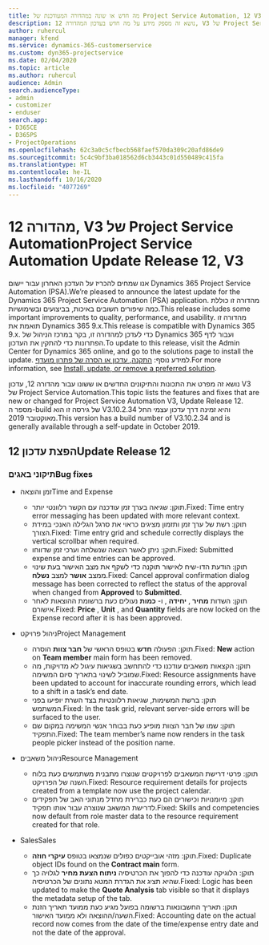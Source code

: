```yaml
---
title: מה חדש או שונה במהדורה המעודכנת של Project Service Automation, 12 V3
description: נושא זה מספק מידע על מה חדש בעדכון המהדורה 12, V3 של Project Service Automation.
author: ruhercul
manager: kfend
ms.service: dynamics-365-customerservice
ms.custom: dyn365-projectservice
ms.date: 02/04/2020
ms.topic: article
ms.author: ruhercul
audience: Admin
search.audienceType:
- admin
- customizer
- enduser
search.app:
- D365CE
- D365PS
- ProjectOperations
ms.openlocfilehash: 62c3a0c5cfbecb568faef570da309c20afd86de9
ms.sourcegitcommit: 5c4c9bf3ba018562d6cb3443c01d550489c415fa
ms.translationtype: HT
ms.contentlocale: he-IL
ms.lasthandoff: 10/16/2020
ms.locfileid: "4077269"
---
```

# <a name="project-service-automation-update-release-12-v3"></a><span data-ttu-id="35c02-103">מהדורה 12, V3 של Project Service Automation</span><span class="sxs-lookup"><span data-stu-id="35c02-103">Project Service Automation Update Release 12, V3</span></span>
<span data-ttu-id="35c02-104">אנו שמחים להכריז על העדכון האחרון עבור יישום Dynamics 365 Project Service Automation‏ (PSA).</span><span class="sxs-lookup"><span data-stu-id="35c02-104">We’re pleased to announce the latest update for the Dynamics 365 Project Service Automation (PSA) application.</span></span> <span data-ttu-id="35c02-105">מהדורה זו כוללת כמה שיפורים חשובים באיכות, בביצועים ובשימושיות.</span><span class="sxs-lookup"><span data-stu-id="35c02-105">This release includes some important improvements to quality, performance, and usability.</span></span> <span data-ttu-id="35c02-106">מהדורה זו תואמת את Dynamics 365 9.x.</span><span class="sxs-lookup"><span data-stu-id="35c02-106">This release is compatible with Dynamics 365 9.x.</span></span> <span data-ttu-id="35c02-107">כדי לעדכן למהדורה זו, בקר במרכז הניהול של Dynamics 365 ועבור לדף הפתרונות כדי להתקין את העדכון.</span><span class="sxs-lookup"><span data-stu-id="35c02-107">To update to this release, visit the Admin Center for Dynamics 365 online, and go to the solutions page to install the update.</span></span> <span data-ttu-id="35c02-108">למידע נוסף: [התקנה, עדכון או הסרה של פתרון מועדף](https://docs.microsoft.com/power-platform/admin/install-remove-preferred-solution).</span><span class="sxs-lookup"><span data-stu-id="35c02-108">For more information, see [Install, update, or remove a preferred solution](https://docs.microsoft.com/power-platform/admin/install-remove-preferred-solution).</span></span>

<span data-ttu-id="35c02-109">נושא זה מפרט את התכונות והתיקונים החדשים או ששונו עבור מהדורה 12, עדכון V3 של Project Service Automation.</span><span class="sxs-lookup"><span data-stu-id="35c02-109">This topic lists the features and fixes that are new or changed for Project Service Automation V3, Update Release 12.</span></span> <span data-ttu-id="35c02-110">מספר ה-build של גירסה זו הוא V3.10.2.34 והיא זמינה דרך עדכון עצמי החל מאוקטובר 2019.</span><span class="sxs-lookup"><span data-stu-id="35c02-110">This version has a build number of V3.10.2.34 and is generally available through a self-update in October 2019.</span></span>

## <a name="update-release-12"></a><span data-ttu-id="35c02-111">הפצת עדכון 12</span><span class="sxs-lookup"><span data-stu-id="35c02-111">Update Release 12</span></span>

### <a name="bug-fixes"></a><span data-ttu-id="35c02-112">תיקוני באגים</span><span class="sxs-lookup"><span data-stu-id="35c02-112">Bug fixes</span></span>

- <span data-ttu-id="35c02-113">זמן והוצאה</span><span class="sxs-lookup"><span data-stu-id="35c02-113">Time and Expense</span></span>

    - <span data-ttu-id="35c02-114">תוקן: שגיאה בערך זמן עודכנה עם הקשר רלוונטי יותר.</span><span class="sxs-lookup"><span data-stu-id="35c02-114">Fixed: Time entry error messaging has been updated with more relevant context.</span></span>
    - <span data-ttu-id="35c02-115">תוקן: רשת של ערך זמן ותזמון מציגים כראוי את סרגל הגלילה האנכי במידת הצורך.</span><span class="sxs-lookup"><span data-stu-id="35c02-115">Fixed: Time entry grid and schedule correctly displays the vertical scrollbar when required.</span></span>
    - <span data-ttu-id="35c02-116">תוקן: ניתן לאשר הוצאה שנשלחה וערכי זמן שדווחו.</span><span class="sxs-lookup"><span data-stu-id="35c02-116">Fixed: Submitted expense and time entries can be approved.</span></span>
    - <span data-ttu-id="35c02-117">תוקן: הודעת הדו-שיח לאישור תוקנה כדי לשקף את מצב האישור בעת שינוי ממצב **אושר** למצב **נשלח**.</span><span class="sxs-lookup"><span data-stu-id="35c02-117">Fixed: Cancel approval confirmation dialog message has been corrected to reflect the status of the approval when changed from **Approved** to **Submitted**.</span></span>
    - <span data-ttu-id="35c02-118">תוקן: השדות **מחיר** , **יחידה** , ו- **כמות** נעולים כעת ברשומת ההוצאות לאחר אישורם.</span><span class="sxs-lookup"><span data-stu-id="35c02-118">Fixed: **Price** , **Unit** , and **Quantity** fields are now locked on the Expense record after it is has been approved.</span></span>

- <span data-ttu-id="35c02-119">ניהול פרויקט</span><span class="sxs-lookup"><span data-stu-id="35c02-119">Project Management</span></span>

    - <span data-ttu-id="35c02-120">תוקן: הפעולה **חדש** בטופס הראשי של **חבר צוות** הוסרה.</span><span class="sxs-lookup"><span data-stu-id="35c02-120">Fixed: **New** action on **Team member** main form has been removed.</span></span>
    - <span data-ttu-id="35c02-121">תוקן: הקצאות משאבים עודכנו כדי להתחשב בשגיאות עיגול לא מדויקות, מה שמוביל לשינוי בתאריך סיום המשימה.</span><span class="sxs-lookup"><span data-stu-id="35c02-121">Fixed: Resource assignments have been updated to account for inaccurate rounding errors, which lead to a shift in a task’s end date.</span></span>
    - <span data-ttu-id="35c02-122">תוקן: ברשת המשימות, שגיאות רלוונטיות בצד השרת יופיעו בפני המשתמש.</span><span class="sxs-lookup"><span data-stu-id="35c02-122">Fixed: In the task grid, relevant server-side errors will be surfaced to the user.</span></span>
    - <span data-ttu-id="35c02-123">תוקן: שמו של חבר הצוות מופיע כעת בבוחר אנשי המשימה במקום שם התפקיד.</span><span class="sxs-lookup"><span data-stu-id="35c02-123">Fixed: The team member’s name now renders in the task people picker instead of the position name.</span></span>

- <span data-ttu-id="35c02-124">ניהול משאבים</span><span class="sxs-lookup"><span data-stu-id="35c02-124">Resource Management</span></span>

    - <span data-ttu-id="35c02-125">תוקן: פרטי דרישת המשאבים לפרויקטים שנוצרו מתבנית משתמשים כעת בלוח השנה של הפרויקט.</span><span class="sxs-lookup"><span data-stu-id="35c02-125">Fixed: Resource requirement details for projects created from a template now use the project calendar.</span></span>
    - <span data-ttu-id="35c02-126">תוקן: מיומנויות וכישורים הם כעת כברירת מחדל מנתוני האב של תפקידים לדרישת המשאב שנוצרה עבור אותו תפקיד.</span><span class="sxs-lookup"><span data-stu-id="35c02-126">Fixed: Skills and competencies now default from role master data to the resource requirement created for that role.</span></span>

- <span data-ttu-id="35c02-127">Sales</span><span class="sxs-lookup"><span data-stu-id="35c02-127">Sales</span></span>

    - <span data-ttu-id="35c02-128">תוקן: מזהי אובייקטים כפולים שנמצאו בטופס **עיקרי חוזה**.</span><span class="sxs-lookup"><span data-stu-id="35c02-128">Fixed: Duplicate object IDs found on the **Contract main** form.</span></span>
    - <span data-ttu-id="35c02-129">תוקן: הלוגיקה עודכנה כדי להפוך את הכרטיסיה **ניתוח הצעת מחיר** לגלויה כך שהיא תציג את הגדרת המטא נתונים של הכרטיסיה.</span><span class="sxs-lookup"><span data-stu-id="35c02-129">Fixed: Logic has been updated to make the **Quote Analysis** tab visible so that it displays the metadata setup of the tab.</span></span>
    - <span data-ttu-id="35c02-130">תוקן: תאריך החשבונאות ברשומה בפועל מגיע כעת ממועד תאריך הזנת השעה/ההוצאה ולא ממועד האישור.</span><span class="sxs-lookup"><span data-stu-id="35c02-130">Fixed: Accounting date on the actual record now comes from the date of the time/expense entry date and not the date of the approval.</span></span>
